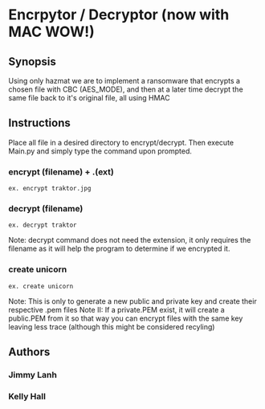 # Encrpytor / Decryptor (now with MAC WOW!)

## Synopsis
Using only hazmat we are to implement a ransomware that encrypts a chosen file with CBC (AES_MODE), and then at a later time decrypt the same file back to it's original file, all using HMAC 

## Instructions
Place all file in a desired directory to encrypt/decrypt. Then execute Main.py and simply type the command upon prompted.
### encrypt (filename) + .(ext)
    ex. encrypt traktor.jpg
### decrypt (filename)
    ex. decrypt traktor
Note: decrypt command does not need the extension, it only requires the filename as it will help the program to determine if we encrypted it.
### create unicorn
    ex. create unicorn
Note: This is only to generate a new public and private key and create their respective .pem files
Note II: If a private.PEM exist, it will create a public.PEM from it so that way you can encrypt files with the same key leaving less trace (although this might be considered recyling)

## Authors
### Jimmy Lanh
### Kelly Hall
